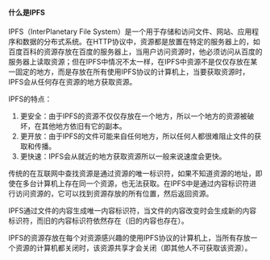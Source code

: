 #### 什么是IPFS

IPFS（InterPlanetary File System）是一个用于存储和访问文件、网站、应用程序和数据的分布式系统。在HTTP协议中，资源都是放置在特定的服务器上的，如百度百科的资源存放在百度的服务器上，当用户访问资源时，他必须访问从百度的服务器上读取资源；但在IPFS中情况不太一样，在IPFS中资源不是仅仅存放在某一固定的地方，而是存放在所有使用IPFS协议的计算机上，当要获取资源时，IPFS会从任何存在资源的地方获取资源。

IPFS的特点：

1. 更安全：由于IPFS的资源不仅仅存放在一个地方，所以一个地方的资源被破坏，在其他地方依旧有它的副本。
2. 更开放：由于IPFS的文件可能来自任何地方，所以任何人都很难阻止文件的获取和传播。
3. 更快速：IPFS会从就近的地方获取资源所以一般来说速度会更快。

传统的在互联网中查找资源是通过资源的唯一标识符，如果不知道资源的地址，即使在多台计算机上存在同一个资源，也无法获取。在IPFS中是通过内容标识符进行访问资源的，它可以找到资源存放的所有位置，然后返回资源。

IPFS通过文件的内容生成唯一内容标识符，当文件的内容改变时会生成新的内容标识符，而旧的内容标识符依然存在（旧的内容也存在）。

IPFS的资源存放在每个对资源感兴趣的使用IPFS协议的计算机上，当所有存放一个资源的计算机都关闭时，该资源共享才会关闭（即其他人不可获取该资源）。
